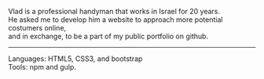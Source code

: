 Vlad is a professional handyman that works in Israel for 20 years. <br>
He asked me to develop him a website to approach more potential costumers online, <br>
and in exchange, to be a part of my public portfolio on github. <br>
<hr>
Languages: HTML5, CSS3, and bootstrap <br>
Tools: npm and gulp.
